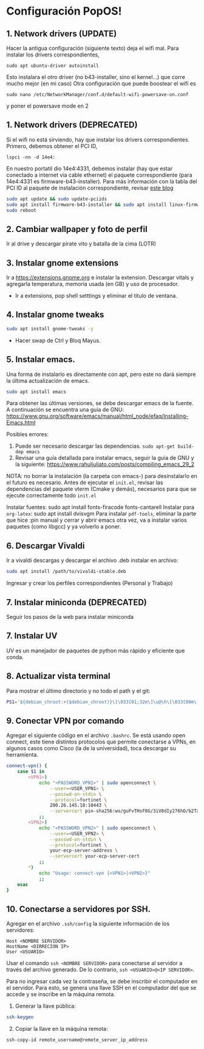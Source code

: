 # Configuración PopOS!
## 1. Network drivers (UPDATE)
Hacer la antigua configuración (siguiente texto) deja el wifi mal. Para instalar los drivers correspondientes, 
```
sudo apt ubuntu-driver autoinstall
```
Esto instalara el otro driver (no b43-installer, sino el kernel...) que corre mucho mejor (en mi caso)
Otra configuración que puede boostear el wifi es
```
sudo nano /etc/NetworkManager/conf.d/default-wifi-powersave-on.conf
```
y poner el powersave mode en 2

## 1. Network drivers (DEPRECATED)
Si el wifi no está sirviendo, hay que instalar los drivers correspondientes. Primero, debemos obtener el PCI ID,
```
lspci -nn -d 14e4:
```
En nuestro portatil dio 14e4:4331, debemos instalar (hay que estar conectado a internet via cable ethernet) el paquete correspondiente (para 14e4:4331 es firmware-b43-installer). Para más información con la tabla del PCI ID al paquete de instalación correspondiente, revisar <a href="https://askubuntu.com/questions/55868/installing-broadcom-wireless-drivers" >este blog</a>
```bash
sudo apt update && sudo update-pciids
sudo apt install firmware-b43-installer && sudo apt install linux-firmware
sudo reboot
```
## 2. Cambiar wallpaper y foto de perfil
Ir al drive y descargar pirate vito y batalla de la cima (LOTR)

## 3. Instalar gnome extensions
Ir a https://extensions.gnome.org e instalar la extension. Descargar vitals y agregarla temperatura, memoria usada (en GB) y uso de procesador.
- Ir a extensions, pop shell setttings y eliminar el titulo de ventana.

## 4. Instalar gnome tweaks
```bash
sudo apt install gnome-tweaks -y
```
- Hacer swap de Ctrl y Bloq Mayus.

## 5. Instalar emacs.
Una forma de instalarlo es directamente con apt, pero este no dará siempre la última actualización de emacs.

```bash
sudo apt install emacs
```
Para obtener las últimas versiones, se debe descargar emacs de la fuente. A continuación se encuentra una guía de GNU: https://www.gnu.org/software/emacs/manual/html_node/efaq/Installing-Emacs.html

Posibles errores: 
1. Puede ser necesario descargar las dependencias. ```sudo apt-get build-dep emacs```
2. Revisar una guía detallada para instalar emacs, seguir la guía de GNU y la siguiente: https://www.rahuljuliato.com/posts/compiling_emacs_29_2 

NOTA: no borrar la instalación (la carpeta con emacs-<VERSION>) para desinstalarlo en el futuro es necesario.
Antes de ejecutar el ```init.el```, revisar las dependencias del paquete vterm (Cmake y demás), necesarios para que se ejecute correctamente todo ```init.el```

Instalar fuentes: sudo apt install fonts-firacode fonts-cantarell
Instalar para `org-latex`: sudo apt install dvisvgm
Para instalar `pdf-tools`, eliminar la parte que hice :pin manual y cerrar y abrir emacs otra vez, va a instalar varios paquetes (como libgcc) y ya volverlo a poner.
## 6. Descargar Vivaldi
Ir a vivaldi descargas y descargar el archivo .deb
instalar en archivo:
```bash
sudo apt install /path/to/vivaldi-stable.deb
```
Ingresar y crear los perfiles correspondientes (Personal y Trabajo)

## 7. Instalar miniconda (DEPRECATED)
Seguir los pasos de la web para instalar miniconda

## 7. Instalar UV
UV es un manejador de paquetes de python más rápido y eficiente que conda. 

## 8. Actualizar vista terminal
Para mostrar el último directorio y no todo el path y el git:
```bash
PS1='${debian_chroot:+($debian_chroot)}\[\033[01;32m\]\u@\h\[\033[00m\]:\[\033[01;34m\]\W\[\033[00m\]\[\033[01;33m\]$(__git_ps1 " (%s)")\[\033[00m\]\$ '
```
## 9. Conectar VPN por comando
Agregar el siguiente código en el archivo ```.bashrc```. Se está usando open connect, este tiene distintos protocolos que permite conectarse a VPNs, en algunos casos como Cisco (la de la universidad), toca descargar su herramienta.
```bash
connect-vpn() {
    case $1 in
        <VPN1>)
            echo "<PASSWORD_VPN1>" | sudo openconnect \
                --user=<USER_VPN1> \
                --passwd-on-stdin \
                --protocol=fortinet \
                200.26.145.18:10443 \
                --servercert pin-sha256:wo/guFvTHsF8G/3iV8dIy276hO/b2TadvIz7nfJQ7js=
            ;;
        <VPN2>)
            echo "<PASSWORD_VPN2>" | sudo openconnect \
                --user=<USER_VPN2> \
                --passwd-on-stdin \
                --protocol=fortinet \
                your-ecp-server-address \
                --servercert your-ecp-server-cert
            ;;
        *)
            echo "Usage: connect-vpn {<VPN1>|<VPN2>}"
            ;;
    esac
}

```
## 10. Conectarse a servidores por SSH.
Agregar en el archivo ```.ssh/config``` la siguiente información de los servidores:

```
Host <NOMBRE SERVIDOR>
HostName <DIRRECION IP>
User <USUARIO>
```

Usar el comando ```ssh <NOMBRE SERVIDOR>``` para conectarse al servidor a través del archivo generado. De lo contrario, ```ssh <USUARIO>@<IP SERVIDOR>```.

Para no ingresar cada vez la contraseña, se debe inscribir el computador en el servidor. Para esto, se genera una llave SSH en el computador del que se accede y se inscribe en la máquina remota. 
1. Generar la llave pública:
```bash
ssh-keygen
```
2. Copiar la llave en la máquina remota:
```bash
ssh-copy-id remote_username@remote_server_ip_address
```



